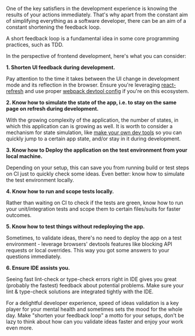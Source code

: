  One of the key satisfiers in the development experience is knowing the results of your actions immediately.
  That's why apart from the constant aim of simplifying everything as a software developer, there can be an aim of a constant shortening the feedback loop.

  A short feedback loop is a fundamental idea in some core programming practices, such as TDD.

  In the perspective of frontend development, here's what you can consider:

  **1. Shorten UI feedback during development.**

  Pay attention to the time it takes between the UI change in development mode and its reflection in the browser.
  Ensure you're leveraging [react-refresh](https://www.npmjs.com/package/react-refresh) and use proper [webpack devtool config](<https://webpack.js.org/configuration/devtool/>) if you're on this ecosystem.

  **2. Know how to simulate the state of the app, i.e. to stay on the same page on refresh during development.**

  With the growing complexity of the application, the number of states, in which this application can is growing as well.
  It is worth to consider a mechanism for state simulation, like [make your own dev tools](https://kentcdodds.com/blog/make-your-own-dev-tools/)
  so you can quickly jump to a certain app state, and/or stay in it during development.

  **3. Know how to Deploy the application on the test environment from your local machine.**

  Depending on your setup, this can save you from running build or test steps on CI just to quickly check some ideas.
  Even better: know how to simulate the test environment locally.

  **4. Know how to run and scope tests locally.**

  Rather than waiting on CI to check if the tests are green, know how to run your unit/integration tests and scope them to certain files/suits for faster outcomes.

  **5. Know how to test things without redeploying the app.**

  Sometimes, to validate ideas, there's no need to deploy the app on a test environment - leverage browsers' devtools features like blocking API requests or local overrides. This way you got some answers to your questions immediately.

  **6. Ensure IDE assists you.**

  Seeing fast lint-check or type-check errors right in IDE gives you great (probably the fastest) feedback about potential problems. Make sure your lint & type-check solutions are integrated tightly with the IDE.

  For a delightful developer experience, speed of ideas validation is a key player for your mental health and sometimes sets the mood for the whole day. Make "shorten your feedback loop" a motto for your setups, don't be lazy to think about how can you validate ideas faster and enjoy your work even more.
